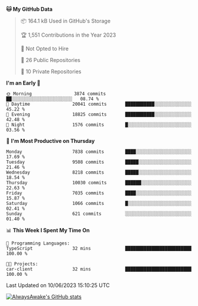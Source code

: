 <!--START_SECTION:waka-->
**🐱 My GitHub Data** 

> 📦 164.1 kB Used in GitHub's Storage 
 > 
> 🏆 1,551 Contributions in the Year 2023
 > 
> 🚫 Not Opted to Hire
 > 
> 📜 26 Public Repositories 
 > 
> 🔑 10 Private Repositories 
 > 
**I'm an Early 🐤** 

```text
🌞 Morning                3874 commits        ██░░░░░░░░░░░░░░░░░░░░░░░   08.74 % 
🌆 Daytime                20041 commits       ███████████░░░░░░░░░░░░░░   45.22 % 
🌃 Evening                18825 commits       ███████████░░░░░░░░░░░░░░   42.48 % 
🌙 Night                  1576 commits        █░░░░░░░░░░░░░░░░░░░░░░░░   03.56 % 
```
📅 **I'm Most Productive on Thursday** 

```text
Monday                   7838 commits        ████░░░░░░░░░░░░░░░░░░░░░   17.69 % 
Tuesday                  9508 commits        █████░░░░░░░░░░░░░░░░░░░░   21.46 % 
Wednesday                8218 commits        █████░░░░░░░░░░░░░░░░░░░░   18.54 % 
Thursday                 10030 commits       ██████░░░░░░░░░░░░░░░░░░░   22.63 % 
Friday                   7035 commits        ████░░░░░░░░░░░░░░░░░░░░░   15.87 % 
Saturday                 1066 commits        █░░░░░░░░░░░░░░░░░░░░░░░░   02.41 % 
Sunday                   621 commits         ░░░░░░░░░░░░░░░░░░░░░░░░░   01.40 % 
```


📊 **This Week I Spent My Time On** 

```text
💬 Programming Languages: 
TypeScript               32 mins             █████████████████████████   100.00 % 

🐱‍💻 Projects: 
car-client               32 mins             █████████████████████████   100.00 % 
```


 Last Updated on 10/06/2023 15:10:25 UTC
<!--END_SECTION:waka-->

[![AlwaysAwake's GitHub stats](https://github-readme-stats.vercel.app/api?username=AlwaysAwake&show_icons=true&theme=github_dark&count_private=true)](https://github.com/AlwaysAwake/AlwaysAwake)
